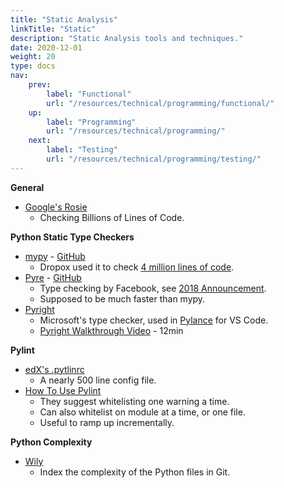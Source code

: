 ```yaml
---
title: "Static Analysis"
linkTitle: "Static"
description: "Static Analysis tools and techniques."
date: 2020-12-01
weight: 20
type: docs
nav:
    prev:
        label: "Functional"
        url: "/resources/technical/programming/functional/"
    up:
        label: "Programming"
        url: "/resources/technical/programming/"
    next:
        label: "Testing"
        url: "/resources/technical/programming/testing/"
---
```


**General**

* [Google's Rosie](https://cacm.acm.org/magazines/2016/7/204032-why-google-stores-billions-of-lines-of-code-in-a-single-repository)
    * Checking Billions of Lines of Code.

**Python Static Type Checkers**

* [mypy](https://mypy.readthedocs.io/en/stable/getting_started.html) - [GitHub](https://github.com/python/mypy)
    * Dropox used it to check [4 million lines of code]((https://dropbox.tech/application/our-journey-to-type-checking-4-million-lines-of-python)).
* [Pyre](https://pyre-check.org/) - [GitHub](https://github.com/facebook/pyre-check)
    * Type checking by Facebook, see [2018 Announcement](https://www.facebook.com/notes/protect-the-graph/pyre-fast-type-checking-for-python/2048520695388071/).
    * Supposed to be much faster than mypy.
* [Pyright](https://github.com/microsoft/pyright)
    * Microsoft's type checker, used in [Pylance](https://devblogs.microsoft.com/python/announcing-pylance-fast-feature-rich-language-support-for-python-in-visual-studio-code/) for VS Code.
    * [Pyright Walkthrough Video](https://youtu.be/RjaRz1EhpOs) - 12min

**Pylint**

* [edX's .pytlinrc](https://github.com/edx/edx-lint/blob/master/pylintrc)
    * A nearly 500 line config file.
* [How To Use Pylint](https://pythonspeed.com/articles/pylint/)
    * They suggest whitelisting one warning a time.
    * Can also whitelist on module at a time, or one file.
    * Useful to ramp up incrementally.

**Python Complexity**

* [Wily](https://wily.readthedocs.io/en/latest/)
    * Index the complexity of the Python files in Git.   
